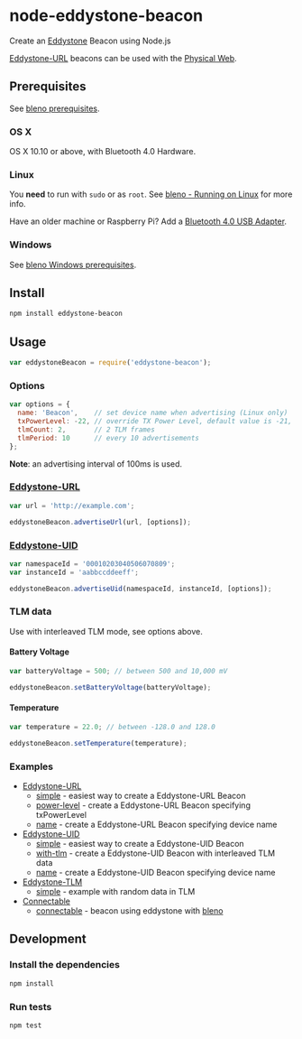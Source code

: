 # node-eddystone-beacon

Create an [Eddystone](https://github.com/google/eddystone) Beacon using Node.js

[Eddystone-URL](https://github.com/google/eddystone/tree/master/eddystone-url) beacons can be used with the [Physical Web](http://google.github.io/physical-web/).

## Prerequisites

See [bleno prerequisites](https://github.com/sandeepmistry/bleno#prerequisites).

### OS X

OS X 10.10 or above, with Bluetooth 4.0 Hardware.

### Linux

You __need__ to run with ```sudo``` or as ```root```. See [bleno - Running on Linux](https://github.com/sandeepmistry/bleno#running-on-linux) for more info.

Have an older machine or Raspberry Pi? Add a [Bluetooth 4.0 USB Adapter](http://www.adafruit.com/products/1327).

### Windows

See [bleno Windows prerequisites](https://github.com/sandeepmistry/bleno#windows).

## Install

```sh
npm install eddystone-beacon
```

## Usage

```javascript
var eddystoneBeacon = require('eddystone-beacon');

```

### Options

```javascript
var options = {
  name: 'Beacon',    // set device name when advertising (Linux only)
  txPowerLevel: -22, // override TX Power Level, default value is -21,
  tlmCount: 2,       // 2 TLM frames
  tlmPeriod: 10      // every 10 advertisements
};
```

__Note__: an advertising interval of 100ms is used.

### [Eddystone-URL](https://github.com/google/eddystone/tree/master/eddystone-url)

```javascript
var url = 'http://example.com';

eddystoneBeacon.advertiseUrl(url, [options]);
```

### [Eddystone-UID](https://github.com/google/eddystone/tree/master/eddystone-uid)

```javascript
var namespaceId = '00010203040506070809';
var instanceId = 'aabbccddeeff';

eddystoneBeacon.advertiseUid(namespaceId, instanceId, [options]);
```

### TLM data

Use with interleaved TLM mode, see options above.

#### Battery Voltage

```javascript
var batteryVoltage = 500; // between 500 and 10,000 mV

eddystoneBeacon.setBatteryVoltage(batteryVoltage);
```

#### Temperature

```javascript
var temperature = 22.0; // between -128.0 and 128.0

eddystoneBeacon.setTemperature(temperature);
```

### Examples

 * [Eddystone-URL](https://github.com/google/eddystone/tree/master/eddystone-url)
   * [simple](examples/url/simple.js) - easiest way to create a Eddystone-URL Beacon
   * [power-level](examples/url/power-level.js) - create a Eddystone-URL Beacon specifying txPowerLevel
   * [name](examples/url/name.js) - create a Eddystone-URL Beacon specifying device name
 * [Eddystone-UID](https://github.com/google/eddystone/tree/master/eddystone-uid)
   * [simple](examples/uid/simple.js) - easiest way to create a Eddystone-UID Beacon
   * [with-tlm](examples/uid/with-tlm.js) - create a Eddystone-UID Beacon with interleaved TLM data
   * [name](examples/uid/name.js) - create a Eddystone-UID Beacon specifying device name
 * [Eddystone-TLM](https://github.com/google/eddystone/tree/master/eddystone-tlm)
   * [simple](examples/tlm/simple.js) - example with random data in TLM
 * [Connectable](https://github.com/google/eddystone/tree/master/connectable)
   * [connectable](examples/connectable/connectable.js) - beacon using eddystone with [bleno](https://github.com/sandeepmistry/bleno)
   
## Development

### Install the dependencies

```sh
npm install
```

### Run tests

```sh
npm test
```
